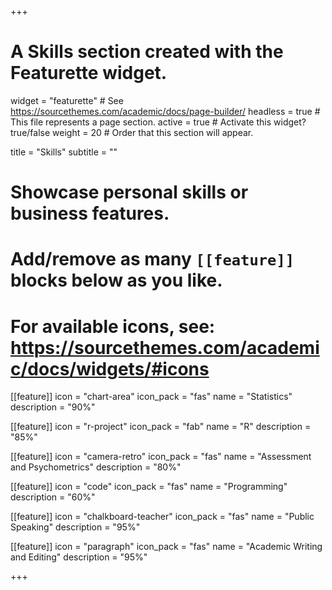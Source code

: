 +++
# A Skills section created with the Featurette widget.
widget = "featurette"  # See https://sourcethemes.com/academic/docs/page-builder/
headless = true  # This file represents a page section.
active = true  # Activate this widget? true/false
weight = 20  # Order that this section will appear.

title = "Skills"
subtitle = ""

# Showcase personal skills or business features.
# 
# Add/remove as many `[[feature]]` blocks below as you like.
# 
# For available icons, see: https://sourcethemes.com/academic/docs/widgets/#icons
  
[[feature]]
  icon = "chart-area"
  icon_pack = "fas"
  name = "Statistics"
  description = "90%"  

[[feature]]
  icon = "r-project"
  icon_pack = "fab"
  name = "R"
  description = "85%"

[[feature]]
  icon = "camera-retro"
  icon_pack = "fas"
  name = "Assessment and Psychometrics"
  description = "80%"
  
[[feature]]
  icon = "code"
  icon_pack = "fas"
  name = "Programming"
  description = "60%"

[[feature]]
  icon = "chalkboard-teacher"
  icon_pack = "fas"
  name = "Public Speaking"
  description = "95%"
  
[[feature]]
  icon = "paragraph"
  icon_pack = "fas"
  name = "Academic Writing and Editing"
  description = "95%"

+++
